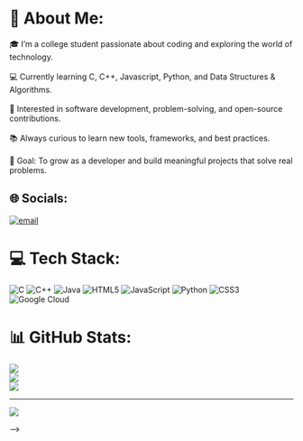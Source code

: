 # 💫 About Me:
🎓 I’m a college student passionate about coding and exploring the world of technology.<br><br>💻 Currently learning C, C++, Javascript, Python, and Data Structures & Algorithms.<br><br>🚀 Interested in software development, problem-solving, and open-source contributions.<br><br>📚 Always curious to learn new tools, frameworks, and best practices.<br><br>🎯 Goal: To grow as a developer and build meaningful projects that solve real problems.


## 🌐 Socials:
[![email](https://img.shields.io/badge/Email-D14836?logo=gmail&logoColor=white)](mailto:mayankbrawler@gmail.com) 

# 💻 Tech Stack:
![C](https://img.shields.io/badge/c-%2300599C.svg?style=plastic&logo=c&logoColor=white) ![C++](https://img.shields.io/badge/c++-%2300599C.svg?style=plastic&logo=c%2B%2B&logoColor=white) ![Java](https://img.shields.io/badge/java-%23ED8B00.svg?style=plastic&logo=openjdk&logoColor=white) ![HTML5](https://img.shields.io/badge/html5-%23E34F26.svg?style=plastic&logo=html5&logoColor=white) ![JavaScript](https://img.shields.io/badge/javascript-%23323330.svg?style=plastic&logo=javascript&logoColor=%23F7DF1E) ![Python](https://img.shields.io/badge/python-3670A0?style=plastic&logo=python&logoColor=ffdd54) ![CSS3](https://img.shields.io/badge/css3-%231572B6.svg?style=plastic&logo=css3&logoColor=white) ![Google Cloud](https://img.shields.io/badge/GoogleCloud-%234285F4.svg?style=plastic&logo=google-cloud&logoColor=white)
# 📊 GitHub Stats:

![](https://github-readme-stats.vercel.app/api?username=Mayank-Singh-X1&show_icons=true&bg_color=30,e96443,904e95&title_color=fff&text_color=fff&include_all_commits=true&count_private=false)<br/>
![](https://nirzak-streak-stats.vercel.app/?user=Mayank-Singh-X1&theme=ambient_gradient&hide_border=false)<br/>
![](https://github-readme-stats.vercel.app/api/top-langs/?username=Mayank-Singh-X1&theme=ambient_gradient&hide_border=false&include_all_commits=true&count_private=false&layout=compact)

---
[![](https://visitcount.itsvg.in/api?id=Mayank-Singh-X1&icon=0&color=1)](https://visitcount.itsvg.in)

<!-- Proudly created with GPRM ( https://gprm.itsvg.in ) -->
-->
